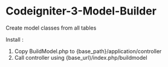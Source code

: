 # Codeigniter-3-Model-Builder
Create model classes from all tables

Install :
1. Copy BuildModel.php to {base_path}/application/controller
2. Call controller using {base_url)/index.php/buildmodel
